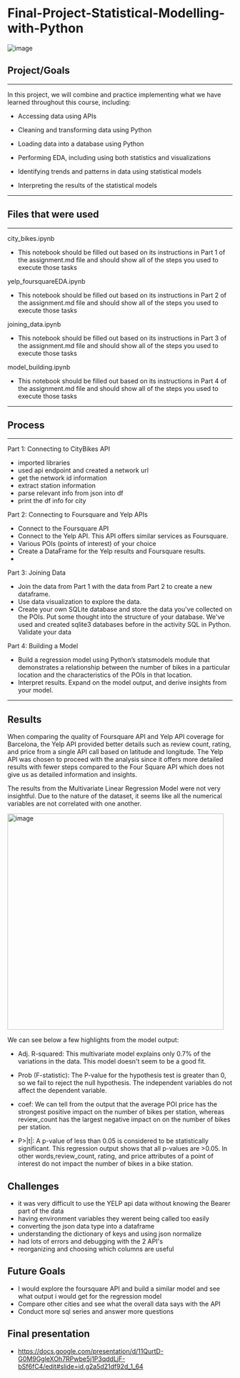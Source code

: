 # Final-Project-Statistical-Modelling-with-Python
![image](https://github.com/gu12934/-LHL-Statistical-Modelling-Project/assets/36687057/d28469cb-28e8-4ed8-8235-82bda1033d58)

## Project/Goals
***
In this project, we will combine and practice implementing what we have learned throughout this course, including:

* Accessing data using APIs

* Cleaning and transforming data using Python

* Loading data into a database using Python

* Performing EDA, including using both statistics and visualizations

* Identifying trends and patterns in data using statistical models

* Interpreting the results of the statistical models

***
## Files that were used

***
city_bikes.ipynb

* This notebook should be filled out based on its instructions in Part 1 of the assignment.md file and should show all of the steps you used to execute those tasks

yelp_foursquareEDA.ipynb

* This notebook should be filled out based on its instructions in Part 2 of the assignment.md file and should show all of the steps you used to execute those tasks

joining_data.ipynb

* This notebook should be filled out based on its instructions in Part 3 of the assignment.md file and should show all of the steps you used to execute those tasks

model_building.ipynb

* This notebook should be filled out based on its instructions in Part 4 of the assignment.md file and should show all of the steps you used to execute those tasks

***
## Process

***
Part 1: Connecting to CityBikes API

* imported libraries
* used api endpoint and created a network url
* get the network id information
* extract station information
* parse relevant info from json into df
* print the df info for city

Part 2: Connecting to Foursquare and Yelp APIs
* Connect to the Foursquare API
* Connect to the Yelp API. This API offers similar services as Foursquare.
* Various POIs (points of interest) of your choice
* Create a DataFrame for the Yelp results and Foursquare results.
* 

Part 3: Joining Data
* Join the data from Part 1 with the data from Part 2 to create a new dataframe.
* Use data visualization to explore the data.
* Create your own SQLite database and store the data you've collected on the POIs. Put some thought into the structure of your database. We've used and created sqlite3 databases before in the activity SQL in Python. Validate your data

Part 4: Building a Model
* Build a regression model using Python’s statsmodels module that demonstrates a relationship between the number of bikes in a particular location and the characteristics of the POIs in that location.
* Interpret results. Expand on the model output, and derive insights from your model.

***
## Results
When comparing the quality of Foursquare API and Yelp API coverage for Barcelona, the Yelp API provided better details such as review count, rating, and price from a single API call based on latitude and longitude. The Yelp API was chosen to proceed with the analysis since it offers more detailed results with fewer steps compared to the Four Square API which does not give us as detailed information and insights. 

The results from the Multivariate Linear Regression Model were not very insightful. Due to the nature of the dataset, it seems like all the numerical variables are not correlated with one another.

<img width="484" alt="image" src="https://github.com/gu12934/-LHL-Statistical-Modelling-Project/assets/36687057/f15a2e29-d678-4d55-83a2-daaabb7329e0">


We can see below a few highlights from the model output:

* Adj. R-squared: This multivariate model explains only 0.7% of the variations in the data. This model doesn't seem to be a good fit.

* Prob (F-statistic): The P-value for the hypothesis test is greater than 0, so we fail to reject the null hypothesis. The independent variables do not affect the dependent variable.

* coef: We can tell from the output that the average POI price has the strongest positive impact on the number of bikes per station, whereas review_count has the largest negative impact on on the number of bikes per station.

* P>|t|: A p-value of less than 0.05 is considered to be statistically significant. This regression output shows that all p-values are >0.05. In other words,review_count, rating, and price attributes of a point of interest do not impact the number of bikes in a bike station.


## Challenges 
* it was very difficult to use the YELP api data without knowing the Bearer part of the data
* having environment variables they werent being called too easily
* converting the json data type into a dataframe
* understanding the dictionary of keys and using json normalize
* had lots of errors and debugging with the 2 API's
* reorganizing and choosing which columns are useful

## Future Goals
* I would explore the foursquare API and build a similar model and see what output i would get for the regression model
* Compare other cities and see what the overall data says with the API
* Conduct more sql series and answer more questions

## Final presentation
* https://docs.google.com/presentation/d/11QurtD-G0M9GgleXOh7RPwbe5j1P3qddLjF-bSf6fC4/edit#slide=id.g2a5d21df92d_1_64



